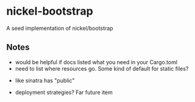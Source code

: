 # nickel-bootstrap

A seed implementation of nickel/bootstrap


## Notes

* would be helpful if docs listed what you need in your Cargo.toml
* need to list where resources go. Some kind of default for static files?
 - like sinatra has "public"
* deployment strategies? Far future item 
